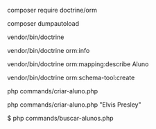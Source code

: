 composer require doctrine/orm

composer dumpautoload

vendor/bin/doctrine

vendor/bin/doctrine orm:info

vendor/bin/doctrine orm:mapping:describe Aluno

vendor/bin/doctrine orm:schema-tool:create

php commands/criar-aluno.php

php commands/criar-aluno.php "Elvis Presley"

$ php commands/buscar-alunos.php 